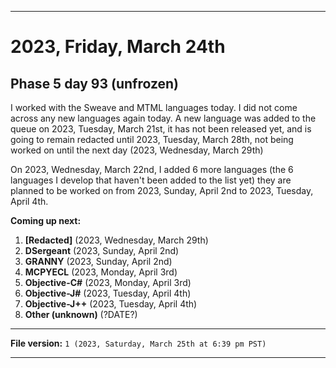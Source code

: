 
***

# 2023, Friday, March 24th

## Phase 5 day 93 (unfrozen)

I worked with the Sweave and MTML languages today. I did not come across any new languages again today. A new language was added to the queue on 2023, Tuesday, March 21st, it has not been released yet, and is going to remain redacted until 2023, Tuesday, March 28th, not being worked on until the next day (2023, Wednesday, March 29th)

On 2023, Wednesday, March 22nd, I added 6 more languages (the 6 languages I develop that haven't been added to the list yet) they are planned to be worked on from 2023, Sunday, April 2nd to 2023, Tuesday, April 4th.

**Coming up next:**

1. **[Redacted]** (2023, Wednesday, March 29th)
2. **DSergeant** (2023, Sunday, April 2nd)
3. **GRANNY** (2023, Sunday, April 2nd)
4. **MCPYECL** (2023, Monday, April 3rd)
5. **Objective-C#** (2023, Monday, April 3rd)
6. **Objective-J#** (2023, Tuesday, April 4th)
7. **Objective-J++** (2023, Tuesday, April 4th)
8. **Other (unknown)** (?DATE?)

<!-- Today wasn't planned to be a development day for new repositories. I am taking a temporary break from it to work on other projects. If I can gather more languages, I might start phase 4 (2022) earlier. <!-- Work is being done to get the [`Learn`](https://github.com/seanpm2001/Learn/) repository back up to date, as I couldn't keep up in the last 3 days of phase 3 of 2022. The current phase finished yesterday (2022, Tuesday, November 29th) new repositories are expected to start being created at an unknown time in 2022 December. !--> 

<!-- This is the end of phase 4 (2022) of the acceleration project for `seanpm2001/Learn`. !-->

***

**File version:** `1 (2023, Saturday, March 25th at 6:39 pm PST)`

***
